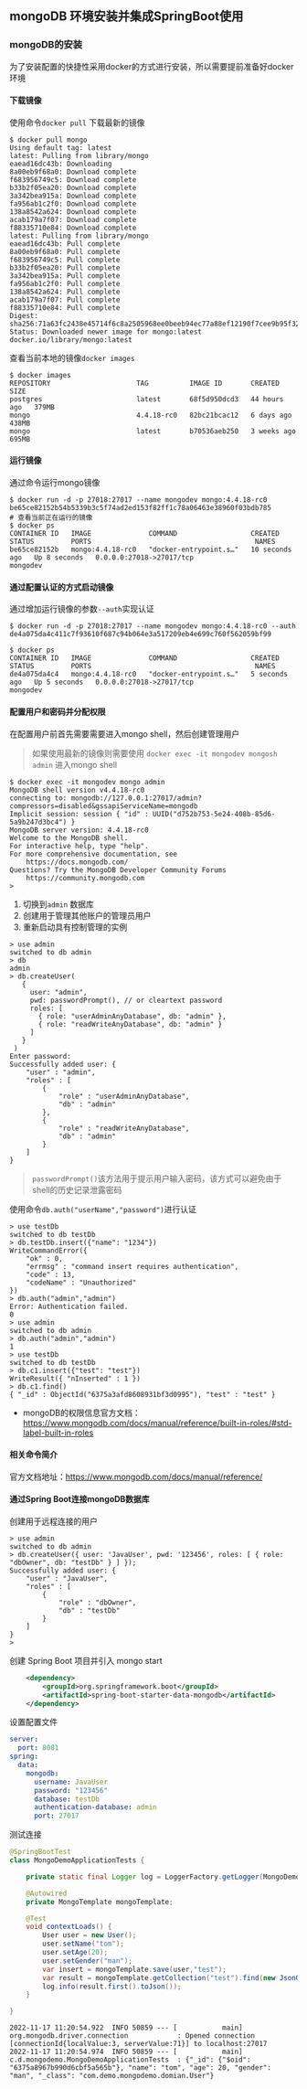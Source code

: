 ## mongoDB 环境安装并集成SpringBoot使用
### mongoDB的安装
为了安装配置的快捷性采用docker的方式进行安装，所以需要提前准备好docker环境
#### 下载镜像
使用命令`docker pull` 下载最新的镜像
```shell
$ docker pull mongo
Using default tag: latest
latest: Pulling from library/mongo
eaead16dc43b: Downloading
8a00eb9f68a0: Download complete
f683956749c5: Download complete
b33b2f05ea20: Download complete
3a342bea915a: Download complete
fa956ab1c2f0: Download complete
138a8542a624: Download complete
acab179a7f07: Download complete
f88335710e84: Download complete
latest: Pulling from library/mongo
eaead16dc43b: Pull complete
8a00eb9f68a0: Pull complete
f683956749c5: Pull complete
b33b2f05ea20: Pull complete
3a342bea915a: Pull complete
fa956ab1c2f0: Pull complete
138a8542a624: Pull complete
acab179a7f07: Pull complete
f88335710e84: Pull complete
Digest: sha256:71a63fc2438e45714f6c8a2505968ee0beeb94ec77a88ef12190f7cee9b95f32
Status: Downloaded newer image for mongo:latest
docker.io/library/mongo:latest
```
查看当前本地的镜像`docker images`
```shell
$ docker images
REPOSITORY                     TAG          IMAGE ID       CREATED        SIZE
postgres                       latest       68f5d950dcd3   44 hours ago   379MB
mongo                          4.4.18-rc0   82bc21bcac12   6 days ago     438MB
mongo                          latest       b70536aeb250   3 weeks ago    695MB
```
#### 运行镜像
通过命令运行mongo镜像
```shell
$ docker run -d -p 27018:27017 --name mongodev mongo:4.4.18-rc0
be65ce82152b54b5339b3c5f74ad2ed153f82ff1c78a06463e38960f03bdb785
# 查看当前正在运行的镜像
$ docker ps
CONTAINER ID   IMAGE              COMMAND                  CREATED          STATUS         PORTS                                        NAMES
be65ce82152b   mongo:4.4.18-rc0   "docker-entrypoint.s…"   10 seconds ago   Up 8 seconds   0.0.0.0:27018->27017/tcp                     mongodev
```
#### 通过配置认证的方式启动镜像
通过增加运行镜像的参数`--auth`实现认证
```shell
$ docker run -d -p 27018:27017 --name mongodev mongo:4.4.18-rc0 --auth
de4a075da4c411c7f93610f687c94b064e3a517209eb4e699c760f562059bf99

$ docker ps
CONTAINER ID   IMAGE              COMMAND                  CREATED         STATUS         PORTS                                        NAMES
de4a075da4c4   mongo:4.4.18-rc0   "docker-entrypoint.s…"   5 seconds ago   Up 5 seconds   0.0.0.0:27018->27017/tcp                     mongodev
```
#### 配置用户和密码并分配权限
在配置用户前首先需要需要进入mongo shell，然后创建管理用户
> 如果使用最新的镜像则需要使用 `docker exec -it mongodev mongosh admin` 进入mongo shell
```shell
$ docker exec -it mongodev mongo admin
MongoDB shell version v4.4.18-rc0
connecting to: mongodb://127.0.0.1:27017/admin?compressors=disabled&gssapiServiceName=mongodb
Implicit session: session { "id" : UUID("d752b753-5e24-408b-85d6-5a9b247d3bc4") }
MongoDB server version: 4.4.18-rc0
Welcome to the MongoDB shell.
For interactive help, type "help".
For more comprehensive documentation, see
	https://docs.mongodb.com/
Questions? Try the MongoDB Developer Community Forums
	https://community.mongodb.com
>
```
1. 切换到`admin` 数据库
2. 创建用于管理其他账户的管理员用户
3. 重新启动具有控制管理的实例
```shell
> use admin
switched to db admin
> db
admin
> db.createUser(
   {
     user: "admin",
     pwd: passwordPrompt(), // or cleartext password
     roles: [
       { role: "userAdminAnyDatabase", db: "admin" },
       { role: "readWriteAnyDatabase", db: "admin" }
     ]
   }
 )
Enter password:
Successfully added user: {
	"user" : "admin",
	"roles" : [
		{
			"role" : "userAdminAnyDatabase",
			"db" : "admin"
		},
		{
			"role" : "readWriteAnyDatabase",
			"db" : "admin"
		}
	]
}
```
> `passwordPrompt()`该方法用于提示用户输入密码，该方式可以避免由于shell的历史记录泄露密码

使用命令`db.auth("userName","password")`进行认证
```shell
> use testDb
switched to db testDb
> db.testDb.insert({"name": "1234"})
WriteCommandError({
	"ok" : 0,
	"errmsg" : "command insert requires authentication",
	"code" : 13,
	"codeName" : "Unauthorized"
})
> db.auth("admin","admin")
Error: Authentication failed.
0
> use admin
switched to db admin
> db.auth("admin","admin")
1
> use testDb
switched to db testDb
> db.c1.insert({"test": "test"})
WriteResult({ "nInserted" : 1 })
> db.c1.find()
{ "_id" : ObjectId("6375a3afd8608931bf3d0995"), "test" : "test" }
```
- mongoDB的权限信息官方文档：https://www.mongodb.com/docs/manual/reference/built-in-roles/#std-label-built-in-roles
#### 相关命令简介
官方文档地址：https://www.mongodb.com/docs/manual/reference/

#### 通过Spring Boot连接mongoDB数据库
创建用于远程连接的用户
```shell
> use admin
switched to db admin
> db.createUser({ user: 'JavaUser', pwd: '123456', roles: [ { role: "dbOwner", db: "testDb" } ] });
Successfully added user: {
	"user" : "JavaUser",
	"roles" : [
		{
			"role" : "dbOwner",
			"db" : "testDb"
		}
	]
}
>
```
创建 Spring Boot 项目并引入 mongo start
```xml
    <dependency>
        <groupId>org.springframework.boot</groupId>
        <artifactId>spring-boot-starter-data-mongodb</artifactId>
    </dependency>
```
设置配置文件
```yaml
server:
  port: 8081
spring:
  data:
    mongodb:
      username: JavaUser
      password: "123456"
      database: testDb
      authentication-database: admin
      port: 27017
```
测试连接
```java
@SpringBootTest
class MongoDemoApplicationTests {

    private static final Logger log = LoggerFactory.getLogger(MongoDemoApplicationTests.class);

    @Autowired
    private MongoTemplate mongoTemplate;

    @Test
    void contextLoads() {
        User user = new User();
        user.setName("tom");
        user.setAge(20);
        user.setGender("man");
        var insert = mongoTemplate.save(user,"test");
        var result = mongoTemplate.getCollection("test").find(new JsonObject("{name: \"tom\"}"));
        log.info(result.first().toJson());
    }

}
```
```text
2022-11-17 11:20:54.922  INFO 50859 --- [           main] org.mongodb.driver.connection            : Opened connection [connectionId{localValue:3, serverValue:71}] to localhost:27017
2022-11-17 11:20:54.974  INFO 50859 --- [           main] c.d.mongodemo.MongoDemoApplicationTests  : {"_id": {"$oid": "6375a8967b990d6cbf5a565b"}, "name": "tom", "age": 20, "gender": "man", "_class": "com.demo.mongodemo.domian.User"}
```